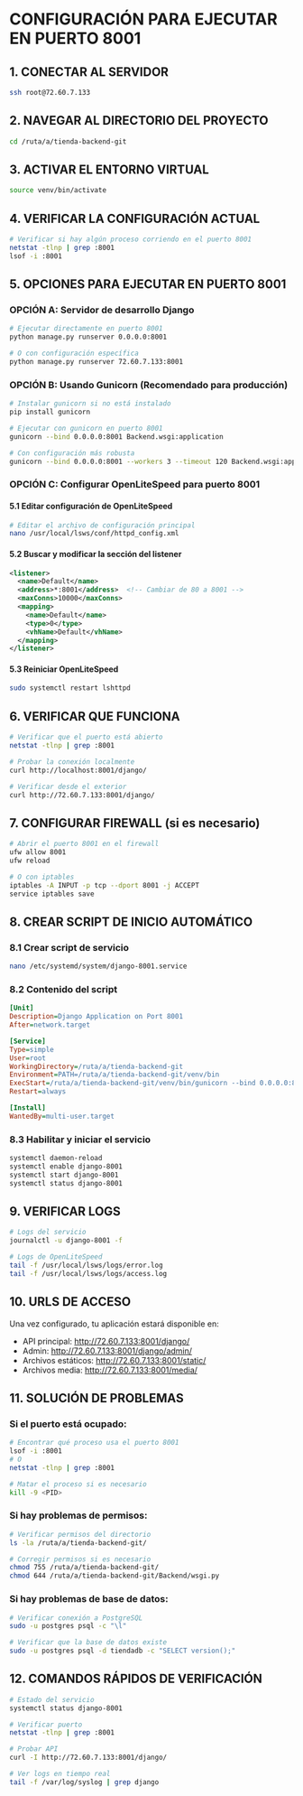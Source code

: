 # CONFIGURACIÓN PARA EJECUTAR EN PUERTO 8001

## 1. CONECTAR AL SERVIDOR
```bash
ssh root@72.60.7.133
```

## 2. NAVEGAR AL DIRECTORIO DEL PROYECTO
```bash
cd /ruta/a/tienda-backend-git
```

## 3. ACTIVAR EL ENTORNO VIRTUAL
```bash
source venv/bin/activate
```

## 4. VERIFICAR LA CONFIGURACIÓN ACTUAL
```bash
# Verificar si hay algún proceso corriendo en el puerto 8001
netstat -tlnp | grep :8001
lsof -i :8001
```

## 5. OPCIONES PARA EJECUTAR EN PUERTO 8001

### OPCIÓN A: Servidor de desarrollo Django
```bash
# Ejecutar directamente en puerto 8001
python manage.py runserver 0.0.0.0:8001

# O con configuración específica
python manage.py runserver 72.60.7.133:8001
```

### OPCIÓN B: Usando Gunicorn (Recomendado para producción)
```bash
# Instalar gunicorn si no está instalado
pip install gunicorn

# Ejecutar con gunicorn en puerto 8001
gunicorn --bind 0.0.0.0:8001 Backend.wsgi:application

# Con configuración más robusta
gunicorn --bind 0.0.0.0:8001 --workers 3 --timeout 120 Backend.wsgi:application
```

### OPCIÓN C: Configurar OpenLiteSpeed para puerto 8001

#### 5.1 Editar configuración de OpenLiteSpeed
```bash
# Editar el archivo de configuración principal
nano /usr/local/lsws/conf/httpd_config.xml
```

#### 5.2 Buscar y modificar la sección del listener
```xml
<listener>
  <name>Default</name>
  <address>*:8001</address>  <!-- Cambiar de 80 a 8001 -->
  <maxConns>10000</maxConns>
  <mapping>
    <name>Default</name>
    <type>0</type>
    <vhName>Default</vhName>
  </mapping>
</listener>
```

#### 5.3 Reiniciar OpenLiteSpeed
```bash
sudo systemctl restart lshttpd
```

## 6. VERIFICAR QUE FUNCIONA
```bash
# Verificar que el puerto está abierto
netstat -tlnp | grep :8001

# Probar la conexión localmente
curl http://localhost:8001/django/

# Verificar desde el exterior
curl http://72.60.7.133:8001/django/
```

## 7. CONFIGURAR FIREWALL (si es necesario)
```bash
# Abrir el puerto 8001 en el firewall
ufw allow 8001
ufw reload

# O con iptables
iptables -A INPUT -p tcp --dport 8001 -j ACCEPT
service iptables save
```

## 8. CREAR SCRIPT DE INICIO AUTOMÁTICO

### 8.1 Crear script de servicio
```bash
nano /etc/systemd/system/django-8001.service
```

### 8.2 Contenido del script
```ini
[Unit]
Description=Django Application on Port 8001
After=network.target

[Service]
Type=simple
User=root
WorkingDirectory=/ruta/a/tienda-backend-git
Environment=PATH=/ruta/a/tienda-backend-git/venv/bin
ExecStart=/ruta/a/tienda-backend-git/venv/bin/gunicorn --bind 0.0.0.0:8001 --workers 3 Backend.wsgi:application
Restart=always

[Install]
WantedBy=multi-user.target
```

### 8.3 Habilitar y iniciar el servicio
```bash
systemctl daemon-reload
systemctl enable django-8001
systemctl start django-8001
systemctl status django-8001
```

## 9. VERIFICAR LOGS
```bash
# Logs del servicio
journalctl -u django-8001 -f

# Logs de OpenLiteSpeed
tail -f /usr/local/lsws/logs/error.log
tail -f /usr/local/lsws/logs/access.log
```

## 10. URLS DE ACCESO
Una vez configurado, tu aplicación estará disponible en:
- API principal: http://72.60.7.133:8001/django/
- Admin: http://72.60.7.133:8001/django/admin/
- Archivos estáticos: http://72.60.7.133:8001/static/
- Archivos media: http://72.60.7.133:8001/media/

## 11. SOLUCIÓN DE PROBLEMAS

### Si el puerto está ocupado:
```bash
# Encontrar qué proceso usa el puerto 8001
lsof -i :8001
# O
netstat -tlnp | grep :8001

# Matar el proceso si es necesario
kill -9 <PID>
```

### Si hay problemas de permisos:
```bash
# Verificar permisos del directorio
ls -la /ruta/a/tienda-backend-git/

# Corregir permisos si es necesario
chmod 755 /ruta/a/tienda-backend-git/
chmod 644 /ruta/a/tienda-backend-git/Backend/wsgi.py
```

### Si hay problemas de base de datos:
```bash
# Verificar conexión a PostgreSQL
sudo -u postgres psql -c "\l"

# Verificar que la base de datos existe
sudo -u postgres psql -d tiendadb -c "SELECT version();"
```

## 12. COMANDOS RÁPIDOS DE VERIFICACIÓN
```bash
# Estado del servicio
systemctl status django-8001

# Verificar puerto
netstat -tlnp | grep :8001

# Probar API
curl -I http://72.60.7.133:8001/django/

# Ver logs en tiempo real
tail -f /var/log/syslog | grep django
```

